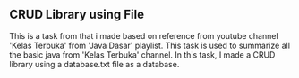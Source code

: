 ## CRUD Library using File 

This is a task from that i made based on reference from youtube channel 'Kelas Terbuka' from 'Java Dasar' playlist. 
This task is used to summarize all the basic java from 'Kelas Terbuka' channel.
In this task, I made a CRUD library using a database.txt file as a database.
